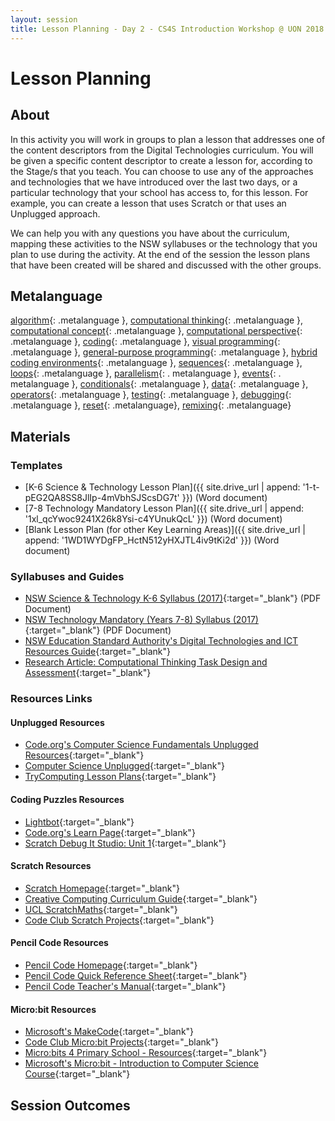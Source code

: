 ```yaml
---
layout: session
title: Lesson Planning - Day 2 - CS4S Introduction Workshop @ UON 2018 
---
```


# Lesson Planning

## About

In this activity you will work in groups to plan a lesson that addresses one of the content descriptors from the Digital Technologies curriculum. 
You will be given a specific content descriptor to create a lesson for, according to the Stage/s that you teach. 
You can choose to use any of the approaches and technologies that we have introduced over the last two days, or a particular technology that your school has access to, for this lesson. 
For example, you can create a lesson that uses Scratch or that uses an Unplugged approach.

We can help you with any questions you have about the curriculum, mapping these activities to the NSW syllabuses or the technology that you plan to use during the activity. 
At the end of the session the lesson plans that have been created will be shared and discussed with the other groups.

## Metalanguage

[algorithm](){: .metalanguage }, [computational thinking](){: .metalanguage }, [computational concept](){: .metalanguage }, [computational perspective](){: .metalanguage }, [coding](){: .metalanguage }, [visual programming](){: .metalanguage }, [general-purpose programming](){: .metalanguage }, [hybrid coding environments](){: .metalanguage }, [sequences](){: .metalanguage }, [loops](){: .metalanguage }, [parallelism](){: . metalanguage }, [events](){: . metalanguage }, [conditionals](){: .metalanguage }, [data](){: .metalanguage }, [operators](){: .metalanguage }, [testing](){: .metalanguage }, [debugging](){: .metalanguage }, [reset](){: .metalanguage}, [remixing](){: .metalanguage}

## Materials

### Templates

- [K-6 Science & Technology Lesson Plan]({{ site.drive_url | append: '1-t-pEG2QA8SS8JlIp-4mVbhSJScsDG7t' }}) (Word document)
- [7-8 Technology Mandatory Lesson Plan]({{ site.drive_url | append: '1xl_qcYwoc9241X26k8Ysi-c4YUnukQcL' }}) (Word document)
- [Blank Lesson Plan (for other Key Learning Areas)]({{ site.drive_url | append: '1WD1WYDgFP_HctN512yHXJTL4iv9tKi2d' }}) (Word document)

### Syllabuses and Guides

- [NSW Science & Technology K-6 Syllabus (2017)](https://educationstandards.nsw.edu.au/wps/wcm/connect/5ab69646-f1d4-404b-9c16-b39dfb0986d3/science-and-technology-k-6-syllabus-2017.pdf?MOD=AJPERES&CVID=){:target="_blank"} (PDF Document)
- [NSW Technology Mandatory (Years 7-8) Syllabus (2017)](http://educationstandards.nsw.edu.au/wps/wcm/connect/84369526-14e2-4fd3-acc0-98062f574a0e/technology-mandatory-7-8-syllabus-2017.pdf?MOD=AJPERES&CVID=){:target="_blank"} (PDF Document)
- [NSW Education Standard Authority's Digital Technologies and ICT Resources Guide](http://educationstandards.nsw.edu.au/wps/portal/nesa/k-10/learning-areas/technologies/coding-across-the-curriculum){:target="_blank"}
- [Research Article: Computational Thinking Task Design and Assessment](https://education.nsw.gov.au/teaching-and-learning/professional-learning/scan/past-issues/vol-36,-2017/computational-thinking-task-design-and-assessment){:target="_blank"}

### Resources Links

#### Unplugged Resources

- [Code.org's Computer Science Fundamentals Unplugged Resources](https://code.org/curriculum/unplugged){:target="_blank"}
- [Computer Science Unplugged](https://csunplugged.org/en/){:target="_blank"}
- [TryComputing Lesson Plans](http://www.trycomputing.org/inspire){:target="_blank"}

#### Coding Puzzles Resources

- [Lightbot](http://lightbot.com/){:target="_blank"}
- [Code.org's Learn Page](https://code.org/learn){:target="_blank"}
- [Scratch Debug It Studio: Unit 1](https://scratch.mit.edu/studios/475483/){:target="_blank"}

#### Scratch Resources

- [Scratch Homepage](https://scratch.mit.edu/){:target="_blank"}
- [Creative Computing Curriculum Guide](http://scratched.gse.harvard.edu/guide/){:target="_blank"}
- [UCL ScratchMaths](http://www.ucl.ac.uk/ioe/research/projects/scratchmaths){:target="_blank"}
- [Code Club Scratch Projects](https://codeclubprojects.org/en-GB/scratch/){:target="_blank"}

#### Pencil Code Resources

- [Pencil Code Homepage](http://pencilcode.net/){:target="_blank"}
- [Pencil Code Quick Reference Sheet](http://pencilcode.net/material/reference.pdf){:target="_blank"}
- [Pencil Code Teacher's Manual](http://manual.pencilcode.net/){:target="_blank"}

#### Micro:bit Resources

- [Microsoft's MakeCode](https://makecode.microbit.org/){:target="_blank"}
- [Code Club Micro:bit Projects](https://codeclubprojects.org/en-GB/microbit/){:target="_blank"}
- [Micro:bits 4 Primary School - Resources](http://mb4ps.co.uk/resources){:target="_blank"}
- [Microsoft's Micro:bit - Introduction to Computer Science Course](https://makecode.microbit.org/courses/csintro){:target="_blank"}

## Session Outcomes





